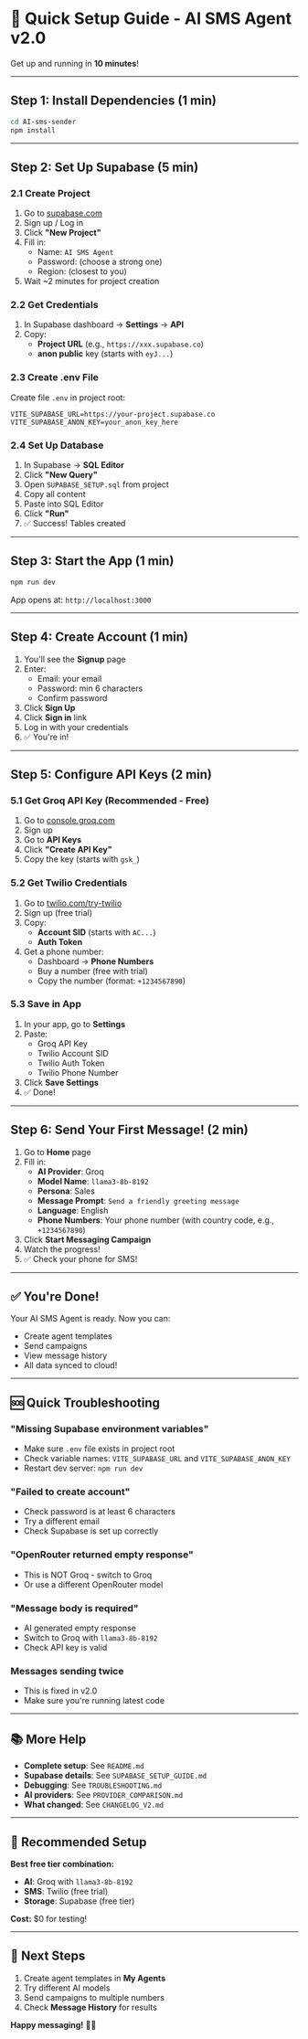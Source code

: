 # 🚀 Quick Setup Guide - AI SMS Agent v2.0

Get up and running in **10 minutes**!

---

## Step 1: Install Dependencies (1 min)

```bash
cd AI-sms-sender
npm install
```

---

## Step 2: Set Up Supabase (5 min)

### 2.1 Create Project
1. Go to [supabase.com](https://supabase.com)
2. Sign up / Log in
3. Click **"New Project"**
4. Fill in:
   - Name: `AI SMS Agent`
   - Password: (choose a strong one)
   - Region: (closest to you)
5. Wait ~2 minutes for project creation

### 2.2 Get Credentials
1. In Supabase dashboard → **Settings** → **API**
2. Copy:
   - **Project URL** (e.g., `https://xxx.supabase.co`)
   - **anon public** key (starts with `eyJ...`)

### 2.3 Create .env File
Create file `.env` in project root:

```env
VITE_SUPABASE_URL=https://your-project.supabase.co
VITE_SUPABASE_ANON_KEY=your_anon_key_here
```

### 2.4 Set Up Database
1. In Supabase → **SQL Editor**
2. Click **"New Query"**
3. Open `SUPABASE_SETUP.sql` from project
4. Copy all content
5. Paste into SQL Editor
6. Click **"Run"**
7. ✅ Success! Tables created

---

## Step 3: Start the App (1 min)

```bash
npm run dev
```

App opens at: `http://localhost:3000`

---

## Step 4: Create Account (1 min)

1. You'll see the **Signup** page
2. Enter:
   - Email: your email
   - Password: min 6 characters
   - Confirm password
3. Click **Sign Up**
4. Click **Sign in** link
5. Log in with your credentials
6. ✅ You're in!

---

## Step 5: Configure API Keys (2 min)

### 5.1 Get Groq API Key (Recommended - Free)
1. Go to [console.groq.com](https://console.groq.com)
2. Sign up
3. Go to **API Keys**
4. Click **"Create API Key"**
5. Copy the key (starts with `gsk_`)

### 5.2 Get Twilio Credentials
1. Go to [twilio.com/try-twilio](https://www.twilio.com/try-twilio)
2. Sign up (free trial)
3. Copy:
   - **Account SID** (starts with `AC...`)
   - **Auth Token**
4. Get a phone number:
   - Dashboard → **Phone Numbers**
   - Buy a number (free with trial)
   - Copy the number (format: `+1234567890`)

### 5.3 Save in App
1. In your app, go to **Settings**
2. Paste:
   - Groq API Key
   - Twilio Account SID
   - Twilio Auth Token
   - Twilio Phone Number
3. Click **Save Settings**
4. ✅ Done!

---

## Step 6: Send Your First Message! (2 min)

1. Go to **Home** page
2. Fill in:
   - **AI Provider**: Groq
   - **Model Name**: `llama3-8b-8192`
   - **Persona**: Sales
   - **Message Prompt**: `Send a friendly greeting message`
   - **Language**: English
   - **Phone Numbers**: Your phone number (with country code, e.g., `+1234567890`)
3. Click **Start Messaging Campaign**
4. Watch the progress!
5. ✅ Check your phone for SMS!

---

## ✅ You're Done!

Your AI SMS Agent is ready. Now you can:
- Create agent templates
- Send campaigns
- View message history
- All data synced to cloud!

---

## 🆘 Quick Troubleshooting

### "Missing Supabase environment variables"
- Make sure `.env` file exists in project root
- Check variable names: `VITE_SUPABASE_URL` and `VITE_SUPABASE_ANON_KEY`
- Restart dev server: `npm run dev`

### "Failed to create account"
- Check password is at least 6 characters
- Try a different email
- Check Supabase is set up correctly

### "OpenRouter returned empty response"
- This is NOT Groq - switch to Groq
- Or use a different OpenRouter model

### "Message body is required"
- AI generated empty response
- Switch to Groq with `llama3-8b-8192`
- Check API key is valid

### Messages sending twice
- This is fixed in v2.0
- Make sure you're running latest code

---

## 📚 More Help

- **Complete setup**: See `README.md`
- **Supabase details**: See `SUPABASE_SETUP_GUIDE.md`
- **Debugging**: See `TROUBLESHOOTING.md`
- **AI providers**: See `PROVIDER_COMPARISON.md`
- **What changed**: See `CHANGELOG_V2.md`

---

## 🎯 Recommended Setup

**Best free tier combination:**
- **AI**: Groq with `llama3-8b-8192`
- **SMS**: Twilio (free trial)
- **Storage**: Supabase (free tier)

**Cost:** $0 for testing!

---

## 🚀 Next Steps

1. Create agent templates in **My Agents**
2. Try different AI models
3. Send campaigns to multiple numbers
4. Check **Message History** for results

**Happy messaging!** 📱✨
